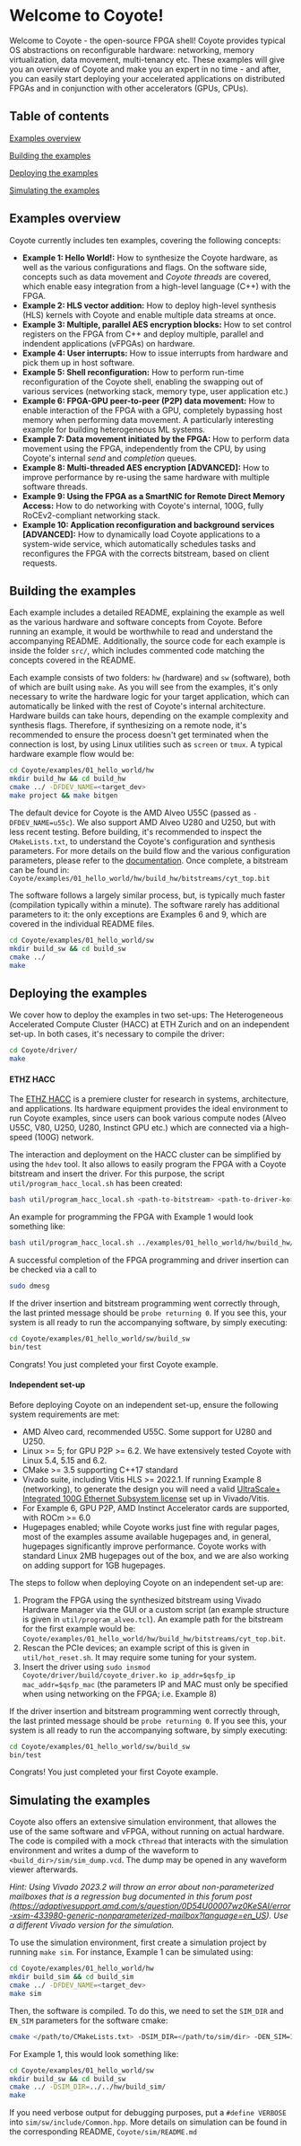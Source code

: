 # Welcome to Coyote!
Welcome to Coyote - the open-source FPGA shell! Coyote provides typical OS abstractions on reconfigurable hardware: networking, memory virtualization, data movement, multi-tenancy etc. These examples will give you an overview of Coyote and make you an expert in no time - and after, you can easily start deploying your accelerated applications on distributed FPGAs and in conjunction with other accelerators (GPUs, CPUs).

## Table of contents
[Examples overview](#examples-overview)

[Building the examples](#building-the-examples)

[Deploying the examples](#deploying-the-examples)

[Simulating the examples](#simulating-the-examples)

## Examples overview
Coyote currently includes ten examples, covering the following concepts:
- **Example 1: Hello World!:** How to synthesize the Coyote hardware, as well as the various configurations and flags. On the software side, concepts such as data movement and *Coyote threads* are covered, which enable easy integration from a high-level language (C++) with the FPGA.
- **Example 2: HLS vector addition:** How to deploy high-level synthesis (HLS) kernels with Coyote and enable multiple data streams at once.
- **Example 3: Multiple, parallel AES encryption blocks:** How to set control registers on the FPGA from C++ and deploy multiple, parallel and indendent applications (vFPGAs) on hardware.
- **Example 4: User interrupts:** How to issue interrupts from hardware and pick them up in host software.
- **Example 5: Shell reconfiguration:** How to perform run-time reconfiguration of the Coyote shell, enabling the swapping out of various services (networking stack, memory type, user application etc.)
- **Example 6: FPGA-GPU peer-to-peer (P2P) data movement:** How to enable interaction of the FPGA with a GPU, completely bypassing host memory when performing data movement. A particularly interesting example for building heterogeneous ML systems.
- **Example 7: Data movement initiated by the FPGA:** How to perform data movement using the FPGA, independently from the CPU, by using Coyote's internal *send* and *completion* queues.
- **Example 8: Multi-threaded AES encryption [ADVANCED]:** How to improve performance by re-using the same hardware with multiple software threads.
- **Example 9: Using the FPGA as a SmartNIC for Remote Direct Memory Access:** How to do networking with Coyote's internal, 100G, fully RoCEv2-compliant networking stack.
- **Example 10: Application reconfiguration and background services [ADVANCED]:** How to dynamically load Coyote applications to a system-wide service, which automatically schedules tasks and reconfigures the FPGA with the corrects bitstream, based on client requests. 

## Building the examples
Each example includes a detailed README, explaining the example as well as the various hardware and software concepts from Coyote. Before running an example, it would be worthwhile to read and understand the accompanying README. Additionally, the source code for each example is inside the folder `src/`, which includes commented code matching the concepts covered in the README.

Each example consists of two folders: `hw` (hardware) and `sw` (software), both of which are built using `make`. As you will see from the examples, it's only necessary to write the hardware logic for your target application, which can automatically be linked with the rest of Coyote's internal architecture. Hardware builds can take hours, depending on the example complexity and synthesis flags. Therefore, if synthesizing on a remote node, it's recommended to ensure the process doesn't get terminated when the connection is lost, by using Linux utilities such as `screen` or `tmux`. A typical hardware example flow would be:
```bash
cd Coyote/examples/01_hello_world/hw
mkdir build_hw && cd build_hw                
cmake ../ -DFDEV_NAME=<target_dev>     
make project && make bitgen
```

The default device for Coyote is the AMD Alveo U55C (passed as `-DFDEV_NAME=u55c`). We also support AMD Alveo U280 and U250, but with less recent testing. Before building, it's recommended to inspect the `CMakeLists.txt`, to understand the Coyote's configuration and synthesis parameters. For more details on the build flow and the various configuration parameters, please refer to the [documentation](https://fpgasystems.github.io/Coyote/intro/quick-start.html#building-the-hardware). Once complete, a bitstream can be found in: `Coyote/examples/01_hello_world/hw/build_hw/bitstreams/cyt_top.bit`

The software follows a largely similar process, but, is typically much faster (compilation typically within a minute). The software rarely has additional parameters to it: the only exceptions are Examples 6 and 9, which are covered in the individual README files.
```bash
cd Coyote/examples/01_hello_world/sw
mkdir build_sw && cd build_sw                
cmake ../
make
```

## Deploying the examples
We cover how to deploy the examples in two set-ups: The Heterogeneous Accelerated Compute Cluster (HACC) at ETH Zurich and on an independent set-up. In both cases, it's necessary to compile the driver:
```bash
cd Coyote/driver/
make
```

#### ETHZ HACC
The [ETHZ HACC](https://github.com/fpgasystems/hacc/tree/main) is a premiere cluster for research in systems, architecture, and applications. Its hardware equipment provides the ideal environment to run Coyote examples, since users can book various compute nodes (Alveo U55C, V80, U250, U280, Instinct GPU etc.) which are connected via a high-speed (100G) network.

The interaction and deployment on the HACC cluster can be simplified by using the `hdev` tool. It also allows to easily program the FPGA with a Coyote bitstream and insert the driver. For this purpose, the script `util/program_hacc_local.sh` has been created:
```bash
bash util/program_hacc_local.sh <path-to-bitstream> <path-to-driver-ko>
```
An example for programming the FPGA with Example 1 would look something like:
```bash
bash util/program_hacc_local.sh ../examples/01_hello_world/hw/build_hw/bitstreams/cyt_top.bit ../driver/build/coyote_driver.ko
```
A successful completion of the FPGA programming and driver insertion can be checked via a call to
```bash
sudo dmesg
```
If the driver insertion and bitstream programming went correctly through, the last printed message should be `probe returning 0`. If you see this, your system is all ready to run the accompanying software, by simply executing:
```bash
cd Coyote/examples/01_hello_world/sw/build_sw
bin/test
```

Congrats! You just completed your first Coyote example.

#### Independent set-up
Before deploying Coyote on an independent set-up, ensure the following system requirements are met:
- AMD Alveo card, recommended U55C. Some support for U280 and U250.
- Linux >= 5; for GPU P2P >= 6.2. We have extensively tested Coyote with Linux 5.4, 5.15 and 6.2.
- CMake >= 3.5 supporting C++17 standard
- Vivado suite, including Vitis HLS >= 2022.1. If running Example 8 (networking), to generate the design you will need a valid [UltraScale+ Integrated 100G Ethernet Subsystem license](https://www.xilinx.com/products/intellectual-property/cmac_usplus.html) set up in Vivado/Vitis.
- For Example 6, GPU P2P, AMD Instinct Accelerator cards are supported, with ROCm >= 6.0
- Hugepages enabled; while Coyote works just fine with regular pages, most of the examples assume available hugepages and, in general, hugepages significantly improve performance. Coyote works with standard Linux 2MB hugepages out of the box, and we are also working on adding support for 1GB hugepages.

The steps to follow when deploying Coyote on an independent set-up are:
1. Program the FPGA using the synthesized bitstream using Vivado Hardware Manager via the GUI or a custom script (an example structure is given in `util/program_alveo.tcl`). An example path for the bitstream for the first example would be: `Coyote/examples/01_hello_world/hw/build_hw/bitstreams/cyt_top.bit`.
2. Rescan the PCIe devices; an example script of this is given in `util/hot_reset.sh`. It may require some tuning for your system.
3. Insert the driver using `sudo insmod Coyote/driver/build/coyote_driver.ko ip_addr=$qsfp_ip mac_addr=$qsfp_mac` (the parameters IP and MAC must only be specified when using networking on the FPGA; i.e. Example 8)

If the driver insertion and bitstream programming went correctly through, the last printed message should be `probe returning 0`. If you see this, your system is all ready to run the accompanying software, by simply executing:
```bash
cd Coyote/examples/01_hello_world/sw/build_sw
bin/test
```

Congrats! You just completed your first Coyote example.

## Simulating the examples
Coyote also offers an extensive simulation environment, that allowes the use of the same software and vFPGA, without running on actual hardware. The code is compiled with a mock `cThread` that interacts with the simulation environment and writes a dump of the waveform to `<build_dir>/sim/sim_dump.vcd`. The dump may be opened in any waveform viewer afterwards.

*Hint: Using Vivado 2023.2 will throw an error about non-parameterized mailboxes that is a regression bug documented in this forum post (https://adaptivesupport.amd.com/s/question/0D54U00007wz0KeSAI/error-xsim-433980-generic-nonparameterized-mailbox?language=en_US). Use a different Vivado version for the simulation.*

To use the simulation environment, first create a simulation project by running `make sim`. For instance, Example 1 can be simulated using:
```bash
cd Coyote/examples/01_hello_world/hw
mkdir build_sim && cd build_sim          
cmake ../ -DFDEV_NAME=<target_dev>     
make sim
```
Then, the software is compiled. To do this, we need to set the `SIM_DIR` and `EN_SIM` parameters for the software cmake: 

```bash
cmake </path/to/CMakeLists.txt> -DSIM_DIR=</path/to/sim/dir> -DEN_SIM=1
```

For Example 1, this would look something like:
```bash
cd Coyote/examples/01_hello_world/sw
mkdir build_sw && cd build_sw                
cmake ../ -DSIM_DIR=../../hw/build_sim/
make
```

If you need verbose output for debugging purposes, put a `#define VERBOSE` into `sim/sw/include/Common.hpp`. More details on simulation can be found in the corresponding README, `Coyote/sim/README.md`
